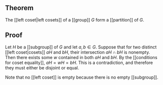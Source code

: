 ## Theorem
The [[left coset|left cosets]] of a [[group]] $G$ form a [[partition]] of $G$.
## Proof
Let $H$ be a [[subgroup]] of $G$ and let $a,b\in G$. Suppose that for two distinct [[left coset|cosets]] $aH$ and $bH$, their intersection $aH\cap bH$ is nonempty. Then there exists some $w$ contained in both $aH$ and $bH$. By the [[conditions for coset equality]], $aH = wH = bH$. This is a contradiction, and therefore they must either be disjoint or equal.

Note that no [[left coset]] is empty because there is no empty [[subgroup]].